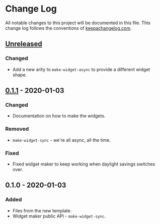 # Change Log
All notable changes to this project will be documented in this file. This change log follows the conventions of [keepachangelog.com](http://keepachangelog.com/).

## [Unreleased]
### Changed
- Add a new arity to `make-widget-async` to provide a different widget shape.

## [0.1.1] - 2020-01-03
### Changed
- Documentation on how to make the widgets.

### Removed
- `make-widget-sync` - we're all async, all the time.

### Fixed
- Fixed widget maker to keep working when daylight savings switches over.

## 0.1.0 - 2020-01-03
### Added
- Files from the new template.
- Widget maker public API - `make-widget-sync`.

[Unreleased]: https://github.com/your-name/ninety-nine-problems-clojure/compare/0.1.1...HEAD
[0.1.1]: https://github.com/your-name/ninety-nine-problems-clojure/compare/0.1.0...0.1.1

